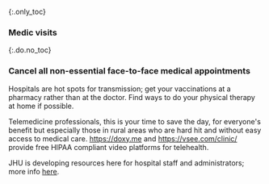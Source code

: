 {:.only_toc}
### Medic visits

{:.do.no_toc}
### Cancel all non-essential face-to-face medical appointments

Hospitals are hot spots for transmission; get your vaccinations at a pharmacy rather than at the
doctor. Find ways to do your physical therapy at home if possible.

Telemedicine professionals, this is your time to save the day, for everyone's benefit but
especially those in rural areas who are hard hit and without easy access to medical care.
<https://doxy.me> and <https://vsee.com/clinic/> provide free HIPAA compliant video platforms
for telehealth.

JHU is developing resources here for hospital staff and administrators; more info
[here](https://www.cbsnews.com/news/coronavirus-containment-dr-jon-lapook-60-minutes-2020-03-08/).
